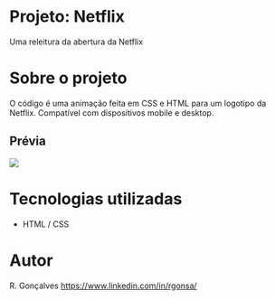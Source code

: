 # Projeto: Netflix

Uma releitura da abertura da Netflix

# Sobre o projeto

O código é uma animação feita em CSS e HTML para um logotipo da Netflix. Compatível com dispositivos mobile e desktop.


## Prévia

<img src= "https://media.discordapp.net/attachments/1191521910442446949/1193555230349074462/netflix.gif?ex=65ad23ee&is=659aaeee&hm=14d405d63695eca27f8f89770f657d889ace4d411e3477c742916fdd4e3a8d71&=">

# Tecnologias utilizadas

- HTML / CSS

# Autor

R. Gonçalves
https://www.linkedin.com/in/rgonsa/
